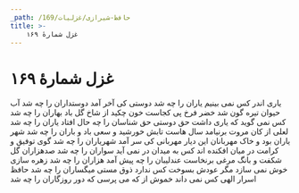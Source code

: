 ```yaml
---
_path: /حافظ-شیرازی/غزلیات/169
title: >-
    غزل شمارهٔ ۱۶۹
---
```

# غزل شمارهٔ ۱۶۹

یاری اندر کس نمی بینیم یاران را چه شد
دوستی کی آخر آمد دوستداران را چه شد
آب حیوان تیره گون شد خضر فرخ پی کجاست
خون چکید از شاخ گل باد بهاران را چه شد
کس نمی گوید که یاری داشت حق دوستی
حق شناسان را چه حال افتاد یاران را چه شد
لعلی از کان مروت برنیامد سال هاست
تابش خورشید و سعی باد و باران را چه شد
شهر یاران بود و خاک مهربانان این دیار
مهربانی کی سر آمد شهریاران را چه شد
گوی توفیق و کرامت در میان افکنده اند
کس به میدان در نمی آید سواران را چه شد
صدهزاران گل شکفت و بانگ مرغی برنخاست
عندلیبان را چه پیش آمد هزاران را چه شد
زهره سازی خوش نمی سازد مگر عودش بسوخت
کس ندارد ذوق مستی میگساران را چه شد
حافظ اسرار الهی کس نمی داند خموش
از که می پرسی که دور روزگاران را چه شد
